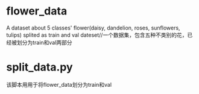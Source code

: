 # flower_data
A dataset about 5 classes' flower(daisy, dandelion, roses, sunflowers, tulips) splited as train and val dateset//一个数据集，包含五种不类别的花，已经被划分为train和val两部分
# split_data.py
该脚本用用于将flower_data划分为train和val
